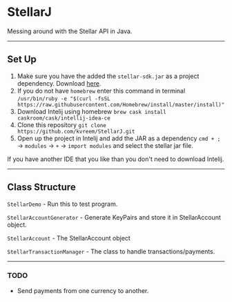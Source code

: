 # StellarJ
Messing around with the Stellar API in Java. 

----

## Set Up 
1. Make sure you have the added the `stellar-sdk.jar` as a project dependency. Download [here](https://github.com/stellar/java-stellar-sdk/releases).
2. If you do not have `homebrew` enter this command in terminal `/usr/bin/ruby -e "$(curl -fsSL https://raw.githubusercontent.com/Homebrew/install/master/install)"`
3. Download Intelij using homebrew `brew cask install caskroom/cask/intellij-idea-ce`
4. Clone this repository `git clone https://github.com/kvreem/StellarJ.git`
5. Open up the project in Intelij and add the JAR as a dependency `cmd + ;` -> `modules` -> `+` -> `import modules` and select the stellar jar file.

If you have another IDE that you like than you don't need to download Intelij. 

----

## Class Structure 

`StellarDemo` - Run this to test program. 

`StellarAccountGenerator` - Generate KeyPairs and store it in StellarAccount object. 

`StellarAccount` - The StellarAccount object 

`StellarTransactionManager` - The class to handle transactions/payments. 

----

### TODO

- Send payments from one currency to another.
